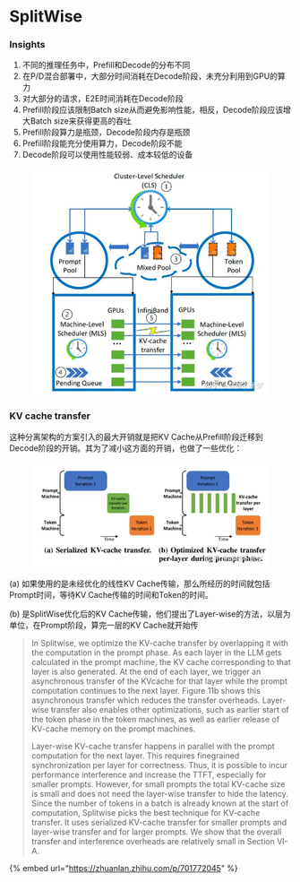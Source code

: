 # SplitWise

### Insights

1. 不同的推理任务中，Prefill和Decode的分布不同
2. 在P/D混合部署中，大部分时间消耗在Decode阶段，未充分利用到GPU的算力
3. 对大部分的请求，E2E时间消耗在Decode阶段
4. Prefill阶段应该限制Batch size从而避免影响性能，相反，Decode阶段应该增大Batch size来获得更高的吞吐
5. Prefill阶段算力是瓶颈，Decode阶段内存是瓶颈
6. Prefill阶段能充分使用算力，Decode阶段不能
7. Decode阶段可以使用性能较弱、成本较低的设备

<figure><img src="../.gitbook/assets/image (1) (1) (1) (1) (1) (1) (1) (1) (1).png" alt=""><figcaption></figcaption></figure>

### KV cache transfer

这种分离架构的方案引入的最大开销就是把KV Cache从Prefill阶段迁移到Decode阶段的开销。其为了减小这方面的开销，也做了一些优化：

<figure><img src="../.gitbook/assets/image (2) (1) (1) (1) (1) (1) (1) (1).png" alt=""><figcaption></figcaption></figure>

(a) 如果使用的是未经优化的线性KV Cache传输，那么所经历的时间就包括Prompt时间，等待KV Cache传输的时间和Token的时间。

(b) 是SplitWise优化后的KV Cache传输，他们提出了Layer-wise的方法，以层为单位，在Prompt阶段，算完一层的KV Cache就开始传

> In Splitwise, we optimize the KV-cache transfer by overlapping it with the computation in the prompt phase. As each layer in the LLM gets calculated in the prompt machine, the KV cache corresponding to that layer is also generated. At the end of each layer, we trigger an asynchronous transfer of the KVcache for that layer while the prompt computation continues to the next layer. Figure 11b shows this asynchronous transfer which reduces the transfer overheads. Layer-wise transfer also enables other optimizations, such as earlier start of the token phase in the token machines, as well as earlier release of KV-cache memory on the prompt machines.&#x20;
>
> Layer-wise KV-cache transfer happens in parallel with the prompt computation for the next layer. This requires finegrained synchronization per layer for correctness. Thus, it is possible to incur performance interference and increase the TTFT, especially for smaller prompts. However, for small prompts the total KV-cache size is small and does not need the layer-wise transfer to hide the latency. Since the number of tokens in a batch is already known at the start of computation, Splitwise picks the best technique for KV-cache transfer. It uses serialized KV-cache transfer for smaller prompts and layer-wise transfer and for larger prompts. We show that the overall transfer and interference overheads are relatively small in Section VI-A.

{% embed url="https://zhuanlan.zhihu.com/p/701772045" %}
